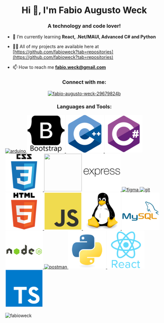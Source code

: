 <link rel="stylesheet" href="https://cdn.jsdelivr.net/gh/devicons/devicon@v2.15.1/devicon.min.css">
<h1 align="center">Hi 👋, I'm Fabio Augusto Weck</h1>
<h3 align="center">A technology and code lover!</h3>


- 🌱 I’m currently learning **React, .Net/MAUI, Advanced C# and Python**

- 👨‍💻 All of my projects are available here at [https://github.com/fabioweck?tab=repositories](https://github.com/fabioweck?tab=repositories)

- 📫 How to reach me **fabio.weck@gmail.com**

<h3 align="center">Connect with me:</h3>
<p align="center">
<a href="https://linkedin.com/in/fabio-augusto-weck-29679824b" target="blank"><img align="center" src="https://raw.githubusercontent.com/rahuldkjain/github-profile-readme-generator/master/src/images/icons/Social/linked-in-alt.svg" alt="fabio-augusto-weck-29679824b" height="30" width="40" /></a>
</p>

<h3 align="center">Languages and Tools:</h3>
<p align="left" style="background-color:'green'"> <a href="https://www.arduino.cc/" target="_blank" rel="noreferrer"> 
  <img src="https://cdn.worldvectorlogo.com/logos/arduino-1.svg" alt="arduino" width="120" height="120"/> </a> <a href="https://getbootstrap.com" target="_blank" rel="noreferrer"> <img src="https://raw.githubusercontent.com/devicons/devicon/master/icons/bootstrap/bootstrap-plain-wordmark.svg" alt="bootstrap" width="120" height="120"/> </a> <a href="https://www.w3schools.com/cpp/" target="_blank" rel="noreferrer"> <img src="https://raw.githubusercontent.com/devicons/devicon/master/icons/cplusplus/cplusplus-original.svg" alt="cplusplus" width="120" height="120"/> </a> <a href="https://www.w3schools.com/cs/" target="_blank" rel="noreferrer"> <img src="https://raw.githubusercontent.com/devicons/devicon/master/icons/csharp/csharp-original.svg" alt="csharp" width="120" height="120"/> </a> <a href="https://www.w3schools.com/css/" target="_blank" rel="noreferrer"> <img src="https://raw.githubusercontent.com/devicons/devicon/master/icons/css3/css3-original-wordmark.svg" alt="css3" width="120" height="120"/> </a> 
            <img width="120" height="120" src="https://cdn.jsdelivr.net/gh/devicons/devicon/icons/dot-net/dot-net-plain-wordmark.svg"/>
          <a href="https://expressjs.com" target="_blank" rel="noreferrer"> <img src="https://raw.githubusercontent.com/devicons/devicon/master/icons/express/express-original-wordmark.svg" alt="express" width="120" height="120"/> </a> <a href="https://www.figma.com/" target="_blank" rel="noreferrer"> <img src="https://www.vectorlogo.zone/logos/figma/figma-icon.svg" alt="figma" width="120" height="120"/> </a> <a href="https://git-scm.com/" target="_blank" rel="noreferrer"> <img src="https://www.vectorlogo.zone/logos/git-scm/git-scm-icon.svg" alt="git" width="120" height="120"/> </a> <a href="https://www.w3.org/html/" target="_blank" rel="noreferrer"> <img src="https://raw.githubusercontent.com/devicons/devicon/master/icons/html5/html5-original-wordmark.svg" alt="html5" width="120" height="120"/> </a> <a href="https://developer.mozilla.org/en-US/docs/Web/JavaScript" target="_blank" rel="noreferrer"> <img src="https://raw.githubusercontent.com/devicons/devicon/master/icons/javascript/javascript-original.svg" alt="javascript" width="120" height="120"/> </a> <a href="https://www.linux.org/" target="_blank" rel="noreferrer"> <img src="https://raw.githubusercontent.com/devicons/devicon/master/icons/linux/linux-original.svg" alt="linux" width="120" height="120"/> </a> <a href="https://www.mysql.com/" target="_blank" rel="noreferrer"> <img src="https://raw.githubusercontent.com/devicons/devicon/master/icons/mysql/mysql-original-wordmark.svg" alt="mysql" width="120" height="120"/> </a> <a href="https://nodejs.org" target="_blank" rel="noreferrer"> <img src="https://raw.githubusercontent.com/devicons/devicon/master/icons/nodejs/nodejs-original-wordmark.svg" alt="nodejs" width="120" height="120"/> </a> <a href="https://postman.com" target="_blank" rel="noreferrer"> <img src="https://www.vectorlogo.zone/logos/getpostman/getpostman-icon.svg" alt="postman" width="120" height="120"/> </a> <a href="https://www.python.org" target="_blank" rel="noreferrer"> <img src="https://raw.githubusercontent.com/devicons/devicon/master/icons/python/python-original.svg" alt="python" width="120" height="120"/> </a> <a href="https://reactjs.org/" target="_blank" rel="noreferrer"> <img src="https://raw.githubusercontent.com/devicons/devicon/master/icons/react/react-original-wordmark.svg" alt="react" width="120" height="120"/> </a> <a href="https://www.typescriptlang.org/" target="_blank" rel="noreferrer"> <img src="https://raw.githubusercontent.com/devicons/devicon/master/icons/typescript/typescript-original.svg" alt="typescript" width="120" height="120"/> </a> </p>

<p><img align="center" src="https://github-readme-stats.vercel.app/api/top-langs?username=fabioweck&show_icons=true&locale=en&layout=compact&hide=javascript,css,html,scss" alt="fabioweck" /></p>
